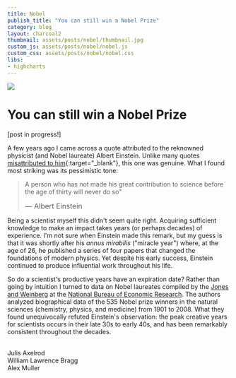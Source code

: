 ```yaml
---
title: Nobel
publish_title: "You can still win a Nobel Prize"
category: blog
layout: charcoal2
thumbnail: assets/posts/nobel/thumbnail.jpg
custom_js: assets/posts/nobel/nobel.js
custom_css: assets/posts/nobel/nobel.css
libs:
- highcharts
---
```


<img class="banner" src="{{site.baseurl}}/assets/posts/nobel/medal_banner.jpg">

You can still win a Nobel Prize
==

[post in progress!] 

A few years ago I came across a quote attributed to the reknowned physicist (and Nobel laureate) Albert Einstein. Unlike many quotes [misattributed to him](https://en.wikiquote.org/wiki/Albert_Einstein#Misattributed){:target="_blank"}, this one was genuine. What I found most striking was its pessimistic tone: 

> A person who has not made his great contribution to science before the age of thirty will never do so" 
> 
> <span style="font-size: 1rem">&mdash; Albert Einstein</span>

Being a scientist myself this didn't seem quite right. Acquiring sufficient knowledge to make an impact takes years (or perhaps decades) of experience. I'm not sure when Einstein made this remark, but my guess is that it was shortly after his _annus mirabilis_ ("miracle year") where, at the age of 26, he published a series of four papers that changed the foundations of modern physics. Yet despite his early success, Einstein continued to produce influential work throughout his life.

So do a scientist's productive years have an expiration date? Rather than going by intuition I turned to data on Nobel laureates compiled by the [Jones and Weinberg](http://www.pnas.org/content/108/47/18910) at the [National Bureau of Economic Research](http://www.pnas.org/content/108/47/18910). The authors analyzed biographical data of the 535 Nobel prize winners in the natural sciences (chemistry, physics, and medicine) from 1901 to 2008. What they found unequivocally refuted Einstein's observation: the peak creative years for scientists occurs in their late 30s to early 40s, and has been remarkably consistent throughout the decades.

<div id="avg-age-of-discovery"></div>
<br/>

<div id="container1"></div>
Julis Axelrod
<br/>
<div id="container2"></div>
William Lawrence Bragg
<br/>
<div id="container3"></div>
Alex Muller
